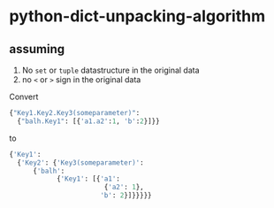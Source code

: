 # python-dict-unpacking-algorithm
## assuming
1. No `set` or `tuple` datastructure in the original data
2. no `<` or `>` sign in the original data

Convert
```python
{"Key1.Key2.Key3(someparameter)": 
  {"balh.Key1": [{'a1.a2':1, 'b':2}]}}
```

to

```python
{'Key1': 
  {'Key2': {'Key3(someparameter)': 
      {'balh': 
            {'Key1': [{'a1': 
                        {'a2': 1},
                       'b': 2}]}}}}}
```
